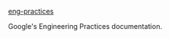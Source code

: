 [eng-practices](https://github.com/google/eng-practices)

Google's Engineering Practices documentation.